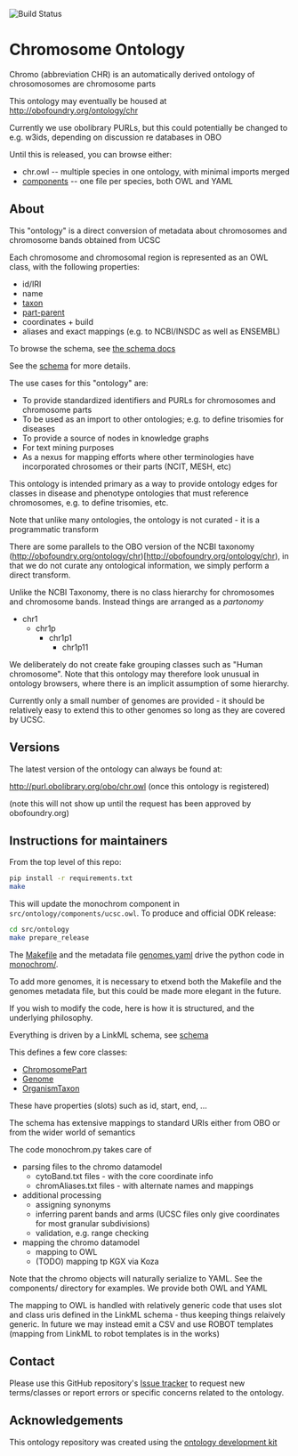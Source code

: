 ![Build Status](https://github.com/monarch-initiative/monochrom/workflows/CI/badge.svg)

# Chromosome Ontology

Chromo (abbreviation CHR) is an automatically derived ontology of chrosomosomes are chromosome parts

This ontology may eventually be housed at http://obofoundry.org/ontology/chr

Currently we use obolibrary PURLs, but this could potentially be changed to e.g. w3ids, depending on discussion re databases in OBO

Until this is released, you can browse either:

 * chr.owl -- multiple species in one ontology, with minimal imports merged
 * [components](components/) -- one file per species, both OWL and YAML

## About

This "ontology" is a direct conversion of metadata about chromosomes and chromosome bands obtained from UCSC

Each chromosome and chromosomal region is represented as an OWL class, with the following properties:

 * id/IRI
 * name
 * [taxon](https://monarch-initiative.github.io/monochrom/taxon/)
 * [part-parent](https://monarch-initiative.github.io/monochrom/parent/)
 * coordinates + build
 * aliases and exact mappings (e.g. to NCBI/INSDC as well as ENSEMBL)

To browse the schema, see [the schema docs](http://monarch-initiative.github.io/monochrom/)

See the [schema](model/schema/) for more details.

The use cases for this "ontology" are:

 * To provide standardized identifiers and PURLs for chromosomes and chromosome parts
 * To be used as an import to other ontologies; e.g. to define trisomies for diseases
 * To provide a source of nodes in knowledge graphs
 * For text mining purposes
 * As a nexus for mapping efforts where other terminologies have incorporated chrosomes or their parts (NCIT, MESH, etc)

This ontology is intended primary as a way to provide ontology edges
for classes in disease and phenotype ontologies that must reference
chromosomes, e.g. to define trisomies, etc.

Note that unlike many ontologies, the ontology is not curated - it is a programmatic transform

There are some parallels to the OBO version of the NCBI taxonomy
(http://obofoundry.org/ontology/chr)[http://obofoundry.org/ontology/chr),
in that we do not curate any ontological information, we simply
perform a direct transform.

Unlike the NCBI Taxonomy, there is no class hierarchy for chromosomes and chromosome bands. Instead things are arranged as a *partonomy*

 * chr1
    * chr1p
       * chr1p1
          * chr1p11

We deliberately do not create fake grouping classes such as "Human
chromosome". Note that this ontology may therefore look unusual in
ontology browsers, where there is an implicit assumption of some
hierarchy.

Currently only a small number of genomes are provided - it should be relatively easy to extend this to other genomes so long as they are covered by UCSC.

## Versions

The latest version of the ontology can always be found at:

http://purl.obolibrary.org/obo/chr.owl  (once this ontology is registered)

(note this will not show up until the request has been approved by obofoundry.org)

## Instructions for maintainers

From the top level of this repo:

```bash
pip install -r requirements.txt
make
```

This will update the monochrom component in `src/ontology/components/ucsc.owl`. To produce and official ODK release:

```bash
cd src/ontology
make prepare_release
```

The [Makefile](Makefile) and the metadata file [genomes.yaml](genomes.yaml) drive the python code in [monochrom/](monochrom/).

To add more genomes, it is necessary to etxend both the Makefile and the genomes metadata file, but this could be made more elegant in the future.

If you wish to modify the code, here is how it is structured, and the underlying philosophy.

Everything is driven by a LinkML schema, see [schema](model/schema/)

This defines a few core classes:

 * [ChromosomePart](https://monarch-initiative.github.io/monochrom/ChromosomePart)
 * [Genome](https://monarch-initiative.github.io/monochrom/Genome)
 * [OrganismTaxon](https://monarch-initiative.github.io/monochrom/OrganismTaxon)


These have properties (slots) such as id, start, end, ...

The schema has extensive mappings to standard URIs either from OBO or from the wider world of semantics

The code monochrom.py takes care of

 - parsing files to the chromo datamodel
    - cytoBand.txt files - with the core coordinate info
    - chromAliases.txt files - with alternate names and mappings
 - additional processing
    - assigning synonyms
    - inferring parent bands and arms (UCSC files only give coordinates for most granular subdivisions)
    - validation, e.g. range checking
 - mapping the chromo datamodel
    - mapping to OWL
    - (TODO) mapping tp KGX via Koza

Note that the chromo objects will naturally serialize to YAML. See the components/ directory for examples. We provide both OWL and YAML

The mapping to OWL is handled with relatively generic code that uses slot and class uris defined in the LinkML schema - thus keeping things relaively generic. In future we may instead emit a CSV and use ROBOT templates (mapping from LinkML to robot templates is in the works)

## Contact

Please use this GitHub repository's [Issue tracker](https://github.com/monarch-initiative/monochrom/issues) to request new terms/classes or report errors or specific concerns related to the ontology.

## Acknowledgements

This ontology repository was created using the [ontology development kit](https://github.com/INCATools/ontology-development-kit)
